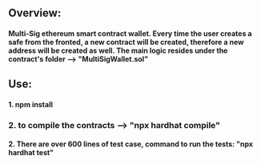 ## Overview:
#### Multi-Sig ethereum smart contract wallet. Every time the user creates a safe from the fronted, a new contract will be created, therefore a new address will be created as well. The main logic resides under the contract's folder --> "MultiSigWallet.sol"



## Use:

####  1. npm install 
### 2. to compile the contracts --> "npx hardhat compile"
#### 2. There are over 600 lines of test case, command to run the tests: "npx hardhat test"



